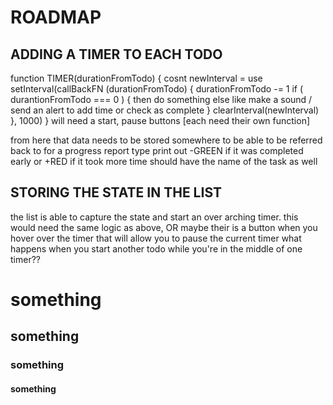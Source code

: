 # ROADMAP

## ADDING A TIMER TO EACH TODO
function TIMER(durationFromTodo) {
   cosnt newInterval = use setInterval(callBackFN (durationFromTodo) {
    durationFromTodo -= 1
    if ( durantionFromTodo === 0 ) {
      then do something else like make a sound / send an alert to add time or check as complete
    }
    clearInterval(newInterval)
  }, 1000)
}
will need a start, pause buttons
[each need their own function]


from here that data needs to be stored somewhere to be able to be referred back
to for a progress report type print out
-GREEN if it was completed early or +RED if it took more time
should have the name of the task as well

## STORING THE STATE IN THE LIST
the list is able to capture the state and start an over arching timer.
this would need the same logic as above,
OR 
maybe their is a button when you hover over the timer that will allow you to pause the current timer
what happens when you start another todo while you're in the middle of one timer??

# something
## something
### something
#### something

